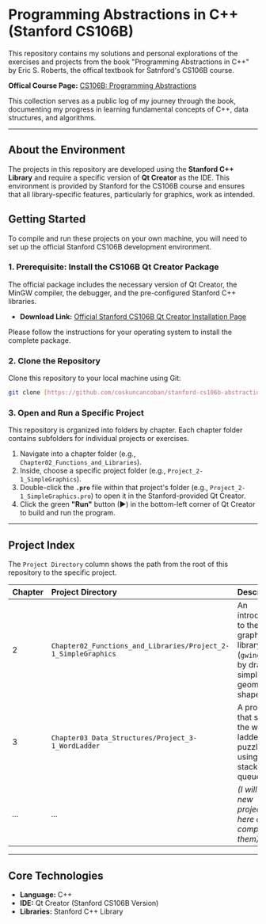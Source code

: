 # Programming Abstractions in C++ (Stanford CS106B)

This repository contains my solutions and personal explorations of the exercises and projects from the book "Programming Abstractions in C++" by Eric S. Roberts, the offical textbook for Satnford's CS106B course.

**Offical Course Page:** [CS106B: Programming Abstractions](https://web.stanford.edu/class/cs106b/)

This collection serves as a public log of my journey through the book, documenting my progress in learning fundamental concepts of C++, data structures, and algorithms.

---

## About the Environment

The projects in this repository are developed using the **Stanford C++ Library** and require a specific version of **Qt Creator** as the IDE. This environment is provided by Stanford for the CS106B course and ensures that all library-specific features, particularly for graphics, work as intended.

## Getting Started

To compile and run these projects on your own machine, you will need to set up the official Stanford CS106B development environment.

### 1. Prerequisite: Install the CS106B Qt Creator Package
The official package includes the necessary version of Qt Creator, the MinGW compiler, the debugger, and the pre-configured Stanford C++ libraries.

- **Download Link:** [Official Stanford CS106B Qt Creator Installation Page](https://web.stanford.edu/dept/cs_edu/resources/qt/)

Please follow the instructions for your operating system to install the complete package.

### 2. Clone the Repository
Clone this repository to your local machine using Git:
```bash
git clone [https://github.com/coskuncancoban/stanford-cs106b-abstractions.git](https://github.com/coskuncancoban/stanford-cs106b-abstractions)
```

### 3. Open and Run a Specific Project
This repository is organized into folders by chapter. Each chapter folder contains subfolders for individual projects or exercises.

1.  Navigate into a chapter folder (e.g., `Chapter02_Functions_and_Libraries`).
2.  Inside, choose a specific project folder (e.g., `Project_2-1_SimpleGraphics`).
3.  Double-click the **`.pro`** file within that project's folder (e.g., `Project_2-1_SimpleGraphics.pro`) to open it in the Stanford-provided Qt Creator.
4.  Click the green **"Run"** button (▶) in the bottom-left corner of Qt Creator to build and run the program.

---

## Project Index

The `Project Directory` column shows the path from the root of this repository to the specific project.

| Chapter | Project Directory | Description |
| :--- | :--- | :--- |
| 2 | `Chapter02_Functions_and_Libraries/Project_2-1_SimpleGraphics` | An introduction to the graphics library (`gwindow.h`) by drawing simple geometric shapes. |
| 3 | `Chapter03_Data_Structures/Project_3-1_WordLadder` | A program that solves the word ladder puzzle using stacks and queues. |
| *...* | *...* | *(I will add new projects here as i complete them)* |

---

## Core Technologies
- **Language:** C++
- **IDE:** Qt Creator (Stanford CS106B Version)
- **Libraries:** Stanford C++ Library
